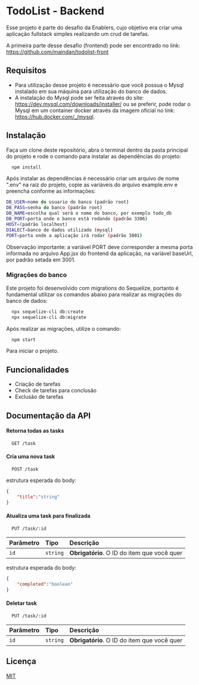 
# TodoList - Backend

Esse projeto é parte do desafio da Enablers, cujo objetivo era criar uma aplicação fullstack simples realizando um crud de tarefas.

A primeira parte desse desafio (frontend) pode ser encontrado no link:
https://github.com/maindan/todolist-front


## Requisitos

- Para utilização desse projeto é necessário que você possua o Mysql instalado em sua máquina para utilização do banco de dados.
- A instalação do Mysql pode ser feita através do site: https://dev.mysql.com/downloads/installer/ ou se preferir, pode rodar o Mysql em um container docker através da imagem oficial no link: https://hub.docker.com/_/mysql.
## Instalação

Faça um clone deste repositório, abra o terminal dentro da pasta principal do projeto e rode o comando para instalar as dependências do projeto:

```bash
  npm install
```
Após instalar as dependências é necessário criar um arquivo de nome ".env" na raiz do projeto, copie as variáveis do arquivo example.env e preencha conforme as informações:

```bash
DB_USER=nome do usuario do banco (padrão root)
DB_PASS=senha do banco (padrão root)
DB_NAME=escolha qual será o nome do banco, por exemplo todo_db
DB_PORT=porta onde o banco está rodando (padrão 3306)
HOST=(padrão localhost)
DIALECT=banco de dados utilizado (mysql)
PORT=porta onde a aplicação irá rodar (padrão 3001)
```
Observação importante: a variável PORT deve corresponder a mesma porta informada no arquivo App.jsx do frontend da aplicação, na variável baseUrl, por padrão setada em 3001.

### Migrações do banco
Este projeto foi desenvolvido com migrations do Sequelize, portanto é fundamental utilizar os comandos abaixo para realizar as migrações do banco de dados:
```bash
  npx sequelize-cli db:create
  npx sequelize-cli db:migrate
```


Após realizar as migrações, utilize o comando:
```bash
  npm start
```
Para iniciar o projeto.
## Funcionalidades

- Criação de tarefas
- Check de tarefas para conclusão
- Exclusão de tarefas


## Documentação da API

#### Retorna todas as tasks

```http
  GET /task
```
#### Cria uma nova task

```http
  POST /task
```
estrutura esperada do body:
```json
{
    "title":"string"
}
```
#### Atualiza uma task para finalizada

```http
  PUT /task/:id
```

| Parâmetro   | Tipo       | Descrição                                   |
| :---------- | :--------- | :------------------------------------------ |
| `id`      | `string` | **Obrigatório**. O ID do item que você quer |

estrutura esperada do body:
```json
{
    "completed":"boolean"
}
```

#### Deletar task

```http
  PUT /task/:id
```

| Parâmetro   | Tipo       | Descrição                                   |
| :---------- | :--------- | :------------------------------------------ |
| `id`      | `string` | **Obrigatório**. O ID do item que você quer |


## Licença

[MIT](https://choosealicense.com/licenses/mit/)

